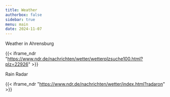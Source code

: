 ```yaml
---
title: Weather
authorbox: false
sidebar: true
menu: main
date: 2024-11-07
---
```


Weather in Ahrensburg

{{< iframe_ndr "https://www.ndr.de/nachrichten/wetter/wetterplzsuche100.html?plz=22926" >}}

Rain Radar

{{< iframe_ndr "https://www.ndr.de/nachrichten/wetter/index.html?radaron" >}}


